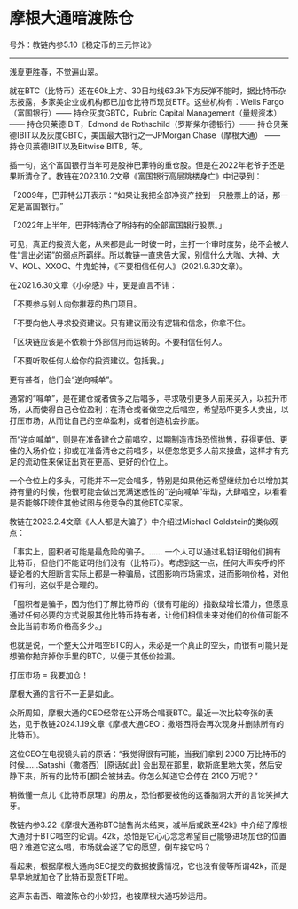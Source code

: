# 摩根大通暗渡陈仓

号外：教链内参5.10《稳定币的三元悖论》

* * *

浅夏更胜春，不觉遍山翠。

就在BTC（比特币）还在60k上方、30日均线63.3k下方反弹不能时，据比特币杂志披露，多家美企业或机构都已加仓比特币现货ETF。这些机构有：Wells Fargo（富国银行）—— 持仓灰度GBTC，Rubric Capital Management（量规资本）—— 持仓贝莱德IBIT，Edmond de Rothschild（罗斯柴尔德银行）—— 持仓贝莱德IBIT以及灰度GBTC，美国最大银行之一JPMorgan Chase（摩根大通） —— 持仓贝莱德IBIT以及Bitwise BITB，等。

插一句，这个富国银行当年可是股神巴菲特的重仓股。但是在2022年老爷子还是果断清仓了。教链在2023.10.2文章《富国银行高层跳楼身亡》中记录到：

「2009年，巴菲特公开表示：“如果让我把全部净资产投到一只股票上的话，那一定是富国银行。”

「2022年上半年，巴菲特清仓了所持有的全部富国银行股票。」

可见，真正的投资大佬，从来都是此一时彼一时，主打一个审时度势，绝不会被人性“言出必诺”的弱点所羁绊。所以教链一直忠告大家，别信什么大咖、大神、大V、KOL、XXOO、牛鬼蛇神，《不要相信任何人》（2021.9.30文章）。

在2021.6.30文章《小杂感》中，更是直言不讳：

「不要参与别人向你推荐的热门项目。

「不要向他人寻求投资建议。只有建议而没有逻辑和信念，你拿不住。

「区块链应该是不依赖于外部信用而运转的。不要相信任何人。

「不要听取任何人给你的投资建议。包括我。」

更有甚者，他们会“逆向喊单”。

通常的“喊单”，是在建仓或者做多之后唱多，寻求吸引更多人前来买入，以拉升市场，从而使得自己仓位盈利；在清仓或者做空之后唱空，希望恐吓更多人卖出，以打压市场，从而让自己的空单盈利，或者创造机会抄底。

而“逆向喊单“，则是在准备建仓之前唱空，以期制造市场恐慌抛售，获得更低、更佳的入场价位；抑或在准备清仓之前唱多，以便忽悠更多人前来接盘，这样才有充足的流动性来保证出货在更高、更好的价位上。

一个仓位上的多头，可能并不一定会唱多，特别是如果他还希望继续加仓以增加其持有量的时候，他很可能会做出充满迷惑性的“逆向喊单”举动，大肆唱空，以看看是否能够吓唬住其他试图与他竞争的其他BTC买家。

教链在2023.2.4文章《人人都是大骗子》中介绍过Michael Goldstein的类似观点：

「事实上，囤积者可能是最危险的骗子。…… 一个人可以通过私钥证明他们拥有比特币，但他们不能证明他们没有（比特币）。考虑到这一点，任何大声疾呼的怀疑论者的大胆断言实际上都是一种骗局，试图影响市场需求，进而影响价格，对他们有利，这似乎是合理的。

「囤积者是骗子，因为他们了解比特币的（很有可能的）指数级增长潜力，但愿意通过任何必要的方式说服其他比特币持有者，让他们相信未来对他们的价值可能不会比当前市场价格高多少。」

也就是说，一个整天公开唱空BTC的人，未必是一个真正的空头，而很有可能只是想骗你抛弃掉你手里的BTC，以便于其低价捡漏。

打压市场 = 我要加仓！

摩根大通的言行不一正是如此。

众所周知，摩根大通的CEO经常在公开场合唱衰BTC。最近一次比较夸张的表达，见于教链2024.1.19文章《摩根大通CEO：撒塔西将会再次现身并删除所有的比特币》。

这位CEO在电视镜头前的原话：“我觉得很有可能，当我们拿到 2000 万比特币的时候......Satashi（撒塔西）[原话如此] 会出现在那里，歇斯底里地大笑，然后安静下来，所有的比特币[都]会被抹去。你怎么知道它会停在 2100 万呢？”

稍微懂一点儿《比特币原理》的朋友，恐怕都要被他的这番脑洞大开的言论笑掉大牙。

教链内参3.22《摩根大通称BTC抛售尚未结束，减半后或跌至42k》中介绍了摩根大通对于BTC唱空的论调。42k，恐怕是它心心念念希望自己能够进场加仓的位置吧？难道它这么唱，市场就会遂了它的愿望，倒车接它吗？

看起来，根据摩根大通向SEC提交的数据披露情况，它也没有傻等所谓42k，而是早早地就加仓了比特币现货ETF啦。

这声东击西、暗渡陈仓的小妙招，也被摩根大通巧妙运用。
